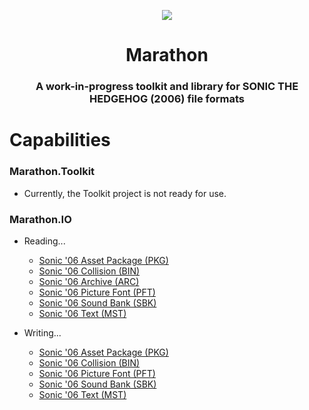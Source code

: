 <p align="center">
    <img src="https://github.com/HyperPolygon64/Marathon/blob/marathon-master/Marathon.Toolkit/Resources/Images/Logos/Main_Logo_Medium_Colour.png?raw=true" />
</p>

<h1 align="center">Marathon</h1>

<h3 align="center">A work-in-progress toolkit and library for SONIC THE HEDGEHOG (2006) file formats</h3>

# Capabilities
### Marathon.Toolkit
- Currently, the Toolkit project is not ready for use.

### Marathon.IO
- Reading...
    - [Sonic '06 Asset Package (PKG)](https://github.com/HyperPolygon64/Marathon/blob/marathon-master/Marathon.IO/Formats/SonicNext/AssetPackage.cs#L56)
    - [Sonic '06 Collision (BIN)](https://github.com/HyperPolygon64/Marathon/blob/marathon-master/Marathon.IO/Formats/SonicNext/Collision.cs#L51)
    - [Sonic '06 Archive (ARC)](https://github.com/HyperPolygon64/Marathon/blob/marathon-master/Marathon.IO/Formats/SonicNext/CompressedU8Archive.cs#L59)
    - [Sonic '06 Picture Font (PFT)](https://github.com/HyperPolygon64/Marathon/blob/marathon-master/Marathon.IO/Formats/SonicNext/PictureFont.cs#L51)
    - [Sonic '06 Sound Bank (SBK)](https://github.com/HyperPolygon64/Marathon/blob/marathon-master/Marathon.IO/Formats/SonicNext/SoundBank.cs#L59)
    - [Sonic '06 Text (MST)](https://github.com/HyperPolygon64/Marathon/blob/marathon-master/Marathon.IO/Formats/SonicNext/Text.cs#L51)
    
- Writing...
    - [Sonic '06 Asset Package (PKG)](https://github.com/HyperPolygon64/Marathon/blob/marathon-master/Marathon.IO/Formats/SonicNext/AssetPackage.cs#L114)
    - [Sonic '06 Collision (BIN)](https://github.com/HyperPolygon64/Marathon/blob/marathon-master/Marathon.IO/Formats/SonicNext/Collision.cs#L84)
    - [Sonic '06 Picture Font (PFT)](https://github.com/HyperPolygon64/Marathon/blob/marathon-master/Marathon.IO/Formats/SonicNext/PictureFont.cs#L94)
    - [Sonic '06 Sound Bank (SBK)](https://github.com/HyperPolygon64/Marathon/blob/marathon-master/Marathon.IO/Formats/SonicNext/SoundBank.cs#L112)
    - [Sonic '06 Text (MST)](https://github.com/HyperPolygon64/Marathon/blob/marathon-master/Marathon.IO/Formats/SonicNext/Text.cs#L103)